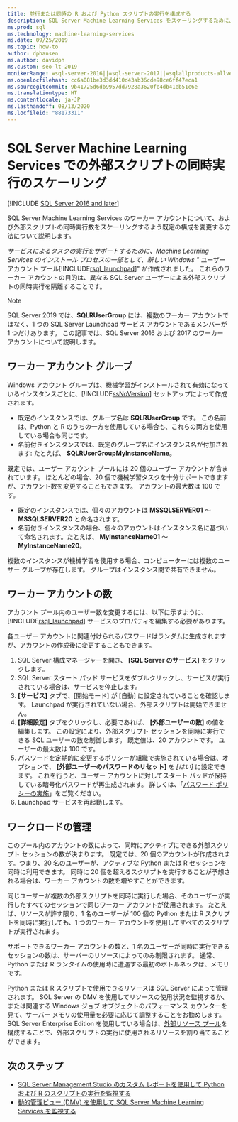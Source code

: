 ```yaml
---
title: 並行または同時の R および Python スクリプトの実行を構成する
description: SQL Server Machine Learning Services をスケーリングするために、ユーザー アカウント プールで R および Python スクリプトの並列または同時実行を構成します。
ms.prod: sql
ms.technology: machine-learning-services
ms.date: 09/25/2019
ms.topic: how-to
author: dphansen
ms.author: davidph
ms.custom: seo-lt-2019
monikerRange: =sql-server-2016||=sql-server-2017||=sqlallproducts-allversions
ms.openlocfilehash: cc6a081be3d3dd410d43ab36cde98ce6ff47eca1
ms.sourcegitcommit: 9b41725d6db9957dd7928a3620fe4db41eb51c6e
ms.translationtype: HT
ms.contentlocale: ja-JP
ms.lasthandoff: 08/13/2020
ms.locfileid: "88173311"
---
```

# <a name="scale-concurrent-execution-of-external-scripts-in-sql-server-machine-learning-services"></a>SQL Server Machine Learning Services での外部スクリプトの同時実行のスケーリング
[!INCLUDE [SQL Server 2016 and later](../../includes/applies-to-version/sqlserver2016.md)]

SQL Server Machine Learning Services のワーカー アカウントについて、および外部スクリプトの同時実行数をスケーリングするよう既定の構成を変更する方法について説明します。

*サービスによるタスクの実行をサポートするために、Machine Learning Services のインストール プロセスの一部として、新しい Windows "* ユーザー アカウント プール[!INCLUDE[rsql_launchpad](../../includes/rsql-launchpad-md.md)]" が作成されました。 これらのワーカー アカウントの目的は、異なる SQL Server ユーザーによる外部スクリプトの同時実行を隔離することです。

> [!Note]
> SQL Server 2019 では、**SQLRUserGroup** には、複数のワーカー アカウントではなく、1 つの SQL Server Launchpad サービス アカウントであるメンバーが 1 つだけあります。 この記事では、SQL Server 2016 および 2017 のワーカー アカウントについて説明します。

## <a name="worker-account-group"></a>ワーカー アカウント グループ

Windows アカウント グループは、機械学習がインストールされて有効になっているインスタンスごとに、[!INCLUDE[ssNoVersion](../../includes/ssnoversion-md.md)] セットアップによって作成されます。

- 既定のインスタンスでは、グループ名は **SQLRUserGroup** です。 この名前は、Python と R のうちの一方を使用している場合も、これらの両方を使用している場合も同じです。
- 名前付きインスタンスでは、既定のグループ名にインスタンス名が付加されます: たとえば、 **SQLRUserGroupMyInstanceName**。

既定では、ユーザー アカウント プールには 20 個のユーザー アカウントが含まれています。 ほとんどの場合、20 個で機械学習タスクを十分サポートできますが、アカウント数を変更することもできます。 アカウントの最大数は 100 です。

- 既定のインスタンスでは、個々のアカウントは **MSSQLSERVER01** ～ **MSSQLSERVER20** と命名されます。
- 名前付きインスタンスの場合、個々のアカウントはインスタンス名に基づいて命名されます。たとえば、 **MyInstanceName01** ～ **MyInstanceName20**。

複数のインスタンスが機械学習を使用する場合、コンピューターには複数のユーザー グループが存在します。 グループはインスタンス間で共有できません。

<a name = "HowToChangeGroup"> </a>

## <a name="number-of-worker-accounts"></a>ワーカー アカウントの数

アカウント プール内のユーザー数を変更するには、以下に示すように、[!INCLUDE[rsql_launchpad](../../includes/rsql-launchpad-md.md)] サービスのプロパティを編集する必要があります。

各ユーザー アカウントに関連付けられるパスワードはランダムに生成されますが、アカウントの作成後に変更することもできます。

1. SQL Server 構成マネージャーを開き、 **[SQL Server のサービス]** をクリックします。
2. SQL Server スタート パッド サービスをダブルクリックし、サービスが実行されている場合は、サービスを停止します。
3.  **[サービス]** タブで、[開始モード] が [自動] に設定されていることを確認します。 Launchpad が実行されていない場合、外部スクリプトは開始できません。
4.  **[詳細設定]** タブをクリックし、必要であれば、 **[外部ユーザーの数]** の値を編集します。 この設定により、外部スクリプト セッションを同時に実行できる SQL ユーザーの数を制御します。 既定値は、20 アカウントです。 ユーザーの最大数は 100 です。
5. パスワードを定期的に変更するポリシーが組織で実施されている場合は、オプションで、 **[外部ユーザーのパスワードのリセット]** を _[はい]_ に設定できます。 これを行うと、ユーザー アカウントに対してスタート パッドが保持している暗号化パスワードが再生成されます。 詳しくは、「[パスワード ポリシーの実施](../security/sql-server-launchpad-service-account.md#bkmk_EnforcePolicy)」をご覧ください。
6.  Launchpad サービスを再起動します。

## <a name="managing-workloads"></a>ワークロードの管理

このプール内のアカウントの数によって、同時にアクティブにできる外部スクリプト セッションの数が決まります。  既定では、20 個のアカウントが作成されます。つまり、20 名のユーザーが、アクティブな Python または R セッションを同時に利用できます。 同時に 20 個を超えるスクリプトを実行することが予想される場合は、ワーカー アカウントの数を増やすことができます。

同じユーザーが複数の外部スクリプトを同時に実行した場合、そのユーザーが実行したすべてのセッションで同じワーカー アカウントが使用されます。 たとえば、リソースが許す限り、1 名のユーザーが 100 個の Python または R スクリプトを同時に実行しても、1 つのワーカー アカウントを使用してすべてのスクリプトが実行されます。

サポートできるワーカー アカウントの数と、1 名のユーザーが同時に実行できるセッションの数は、サーバーのリソースによってのみ制限されます。 通常、Python または R ランタイムの使用時に遭遇する最初のボトルネックは、メモリです。

Python または R スクリプトで使用できるリソースは SQL Server によって管理されます。 SQL Server の DMV を使用してリソースの使用状況を監視するか、または関連する Windows ジョブ オブジェクトのパフォーマンス カウンターを見て、サーバー メモリの使用量を必要に応じて調整することをお勧めします。 SQL Server Enterprise Edition を使用している場合は、[外部リソース プール](create-external-resource-pool.md)を構成することで、外部スクリプトの実行に使用されるリソースを割り当てることができます。

## <a name="next-steps"></a>次のステップ

- [SQL Server Management Studio のカスタム レポートを使用して Python および R のスクリプトの実行を監視する](../../machine-learning/administration/monitor-sql-server-machine-learning-services-using-custom-reports-management-studio.md)
- [動的管理ビュー (DMV) を使用して SQL Server Machine Learning Services を監視する](../../machine-learning/administration/monitor-sql-server-machine-learning-services-using-dynamic-management-views.md)